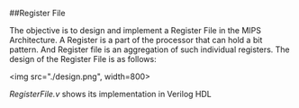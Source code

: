 ##Register File

The objective is to design and implement a Register File in the MIPS 
Architecture. A Register is a part of the processor that can hold a bit
pattern. And Register file is an aggregation of such individual registers.
The design of the Register File is as follows:

<img src="./design.png", width=800>

_RegisterFile.v_ shows its implementation in Verilog HDL